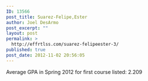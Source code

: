 ```yaml
---
ID: 13566
post_title: Suarez-Felipe,Ester
author: Joel DesArmo
post_excerpt: ""
layout: post
permalink: >
  http://effrtlss.com/suarez-felipeester-3/
published: true
post_date: 2012-11-02 20:56:05
---
```

<p>Average GPA in Spring 2012 for first course listed: 2.209</p>